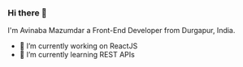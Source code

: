 ### Hi there 👋

I'm Avinaba Mazumdar a Front-End Developer from Durgapur, India.



- 🔭 I’m currently working on ReactJS
- 🌱 I’m currently learning REST APIs
<!--
- 👯 I’m looking to collaborate on ...
- 🤔 I’m looking for help with ...
- 💬 Ask me about ...
- 📫 How to reach me: ...
- 😄 Pronouns: ...
- ⚡ Fun fact: ...
-->
